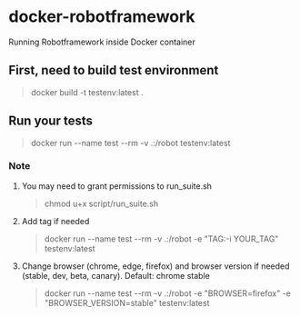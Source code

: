 # docker-robotframework

Running Robotframework inside Docker container

## First, need to build test environment

> docker build -t testenv:latest .

## Run your tests

> docker run --name test --rm -v .:/robot testenv:latest

### Note

1. You may need to grant permissions to run_suite.sh
    > chmod u+x script/run_suite.sh
2. Add tag if needed
    > docker run --name test --rm -v .:/robot -e "TAG:-i YOUR_TAG" testenv:latest
3. Change browser (chrome, edge, firefox) and browser version if needed (stable, dev, beta, canary). Default: chrome stable
    > docker run --name test --rm -v .:/robot -e "BROWSER=firefox" -e "BROWSER_VERSION=stable" testenv:latest
